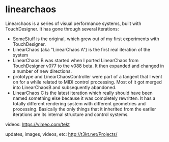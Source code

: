 linearchaos
===========

Linearchaos is a series of visual performance systems, built with TouchDesigner.
It has gone through several iterations:
+ SomeStuff is the original, which grew out of my first experiments with TouchDesigner.
+ LinearChaos (aka "LinearChaos A") is the first real iteration of the system
+ LinearChaos B was started when I ported LinearChaos from TouchDesigner v077 to the v088 beta. It then expanded and changed in a number of new directions.
+ prototype and LinearChaosController were part of a tangent that I went on for a while related to MIDI control processing. Most of it got merged into LinearChaosB and subsequently abandoned.
+ LinearChaos C is the latest iteration which really should have been named something else because it was completely rewritten. It has a totally different rendering system with different geometries and processing. Basically the only things that it inherited from the earlier iterations are its internal structure and control systems.

videos:
https://vimeo.com/tekt

updates, images, videos, etc:
http://t3kt.net/Projects/

